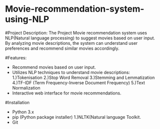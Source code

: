 # Movie-recommendation-system-using-NLP
#Project Description:
The Project Movie recommendation system uses NLP(Natural language processing) to suggest movies based on user input. By analyzing movie descriptions, the system can understand user preferences and recommend similar movies accordingly.

#Features:
- Recommend movies based on user input.
- Utilizes NLP techniques to understand movie descriptions:
  1.)Tokenisation
  2.)Stop Word Removal
  3.)Stemming and Lemmatization
  4.)TF-IDF (Term Frequency-Inverse Document Frequency)
  5.)Text Normalization
- Interactive web interface for movie recommendations.

#Installation
- Python 3.x
- pip (Python package installer)
  1.)NLTK(Natural language Toolkit.
- Git


